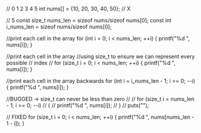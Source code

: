 
//             0   1   2   3   4      5
int nums[] = {10, 20, 30, 40, 50}; // X

//      5
const size_t    nums_len    = sizeof nums/sizeof nums[0];
const int       i_nums_len  = sizeof nums/sizeof nums[0];

//print each cell in the array
for (int i = 0; i < nums_len; ++i)
{
	printf("%d ", nums[i]);
}

//print each cell in the array 
//using size_t to ensure we can represent every possible
// index
//
for (size_t i = 0; i < nums_len; ++i)
{
	printf("%d ", nums[i]);
}

//print each cell in the array backwards
for (int i = i_nums_len - 1; i >= 0; --i)
{
	printf("%d ", nums[i]);
}

//BUGGED -> size_t can never be less than zero
//
// for (size_t i = nums_len - 1; i >= 0; --i)
// {
//     printf("%d ", nums[i]);
// }
// puts("");

// FIXED
for (size_t i = 0; i < nums_len; ++i)
{
	printf("%d ", nums[nums_len - 1 - i]);
}


